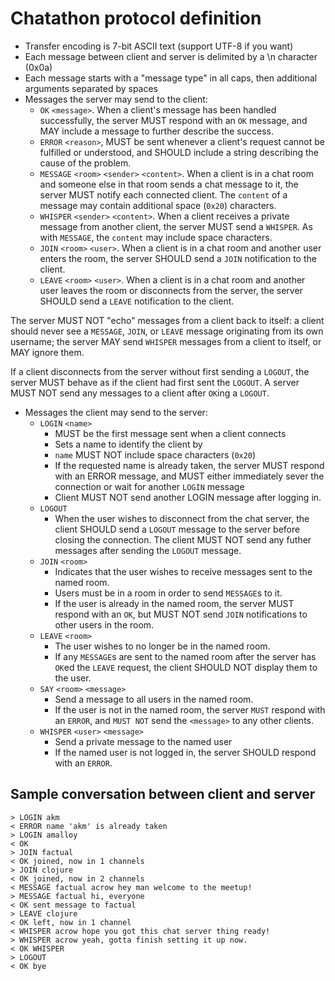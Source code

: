 # Chatathon protocol definition

- Transfer encoding is 7-bit ASCII text (support UTF-8 if you want)
- Each message between client and server is delimited by a \n character (0x0a)
- Each message starts with a "message type" in all caps, then additional arguments separated by spaces
- Messages the server may send to the client:
  - `OK` `<message>`. When a client's message has been handled successfully, the server MUST respond with an `OK` message, and MAY include a message to further describe the success.
  - `ERROR` `<reason>`, MUST be sent whenever a client's request cannot be fulfilled or understood, and SHOULD include a string describing the cause of the problem.
  - `MESSAGE` `<room>` `<sender>` `<content>`. When a client is in a chat room and someone else in that room sends a chat message to it, the server MUST notify each connected client. The `content` of a message may contain additional space (`0x20`) characters.
  - `WHISPER` `<sender>` `<content>`. When a client receives a private message from another client, the server MUST send a `WHISPER`. As with `MESSAGE`, the `content` may include space characters.
  - `JOIN` `<room>` `<user>`. When a client is in a chat room and another user enters the room, the server SHOULD send a `JOIN` notification to the client.
  - `LEAVE` `<room>` `<user>`. When a client is in a chat room and another user leaves the room or disconnects from the server, the server SHOULD send a `LEAVE` notification to the client.

The server MUST NOT "echo" messages from a client back to itself: a client should never see a `MESSAGE`, `JOIN`, or `LEAVE` message originating from its own username; the server MAY send `WHISPER` messages from a client to itself, or MAY ignore them.

If a client disconnects from the server without first sending a `LOGOUT`, the server MUST behave as if the client had first sent the `LOGOUT`. A server MUST NOT send any messages to a client after `OK`ing a `LOGOUT`.

- Messages the client may send to the server:
  - `LOGIN` `<name>`
    - MUST be the first message sent when a client connects
    - Sets a name to identify the client by
    - `name` MUST NOT include space characters (`0x20`)
    - If the requested name is already taken, the server MUST respond with an ERROR message, and MUST either immediately sever the connection or wait for another `LOGIN` message
    - Client MUST NOT send another LOGIN message after logging in.
  - `LOGOUT`
    - When the user wishes to disconnect from the chat server, the client SHOULD send a `LOGOUT` message to the server before closing the connection. The client MUST NOT send any futher messages after sending the `LOGOUT` message.
  - `JOIN` `<room>`
    - Indicates that the user wishes to receive messages sent to the named room.
    - Users must be in a room in order to send `MESSAGE`s to it.
    - If the user is already in the named room, the server MUST respond with an `OK`, but MUST NOT send `JOIN` notifications to other users in the room.
  - `LEAVE` `<room>`
    - The user wishes to no longer be in the named room.
    - If any `MESSAGE`s are sent to the named room after the server has `OK`ed the `LEAVE` request, the client SHOULD NOT display them to the user.
  - `SAY` `<room>` `<message>`
    - Send a message to all users in the named room.
    - If the user is not in the named room, the server `MUST` respond with an `ERROR`, and `MUST NOT` send the `<message>` to any other clients.
  - `WHISPER` `<user>` `<message>`
    - Send a private message to the named user
    - If the named user is not logged in, the server SHOULD respond with an `ERROR`.

## Sample conversation between client and server

```text
> LOGIN akm
< ERROR name 'akm' is already taken
> LOGIN amalloy
< OK
> JOIN factual
< OK joined, now in 1 channels
> JOIN clojure
< OK joined, now in 2 channels
< MESSAGE factual acrow hey man welcome to the meetup!
> MESSAGE factual hi, everyone
< OK sent message to factual
> LEAVE clojure
< OK left, now in 1 channel
< WHISPER acrow hope you got this chat server thing ready!
> WHISPER acrow yeah, gotta finish setting it up now.
< OK WHISPER
> LOGOUT
< OK bye
```
